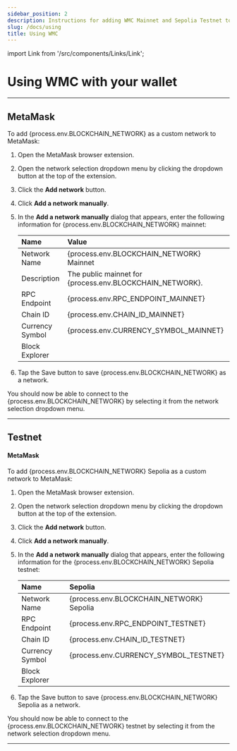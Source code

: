 ```yaml
---
sidebar_position: 2
description: Instructions for adding WMC Mainnet and Sepolia Testnet to MetaMask, including the necessary RPC details, Chain ID, and network settings for both networks.
slug: /docs/using
title: Using WMC
---
```


import Link from '/src/components/Links/Link';

# Using WMC with your wallet

---

## MetaMask

To add {process.env.BLOCKCHAIN_NETWORK} as a custom network to MetaMask:

1. Open the MetaMask browser extension.
2. Open the network selection dropdown menu by clicking the dropdown button at the top of the extension.
3. Click the **Add network** button.
4. Click **Add a network manually**.
5. In the **Add a network manually** dialog that appears, enter the following information for {process.env.BLOCKCHAIN_NETWORK} mainnet:

   | Name            | Value                                                        |
   | :-------------- | :----------------------------------------------------------- |
   | Network Name    | {process.env.BLOCKCHAIN_NETWORK} Mainnet                                                 |
   | Description     | The public mainnet for {process.env.BLOCKCHAIN_NETWORK}.                                 |
   | RPC Endpoint    | {process.env.RPC_ENDPOINT_MAINNET}         |
   | Chain ID        | {process.env.CHAIN_ID_MAINNET}                                                         |
   | Currency Symbol | {process.env.CURRENCY_SYMBOL_MAINNET}                                                          |
   | Block Explorer  | <Link url={process.env.BLOCK_EXPLORER_MAINNET} showUrl={true} />  |

6. Tap the Save button to save {process.env.BLOCKCHAIN_NETWORK} as a network.

You should now be able to connect to the {process.env.BLOCKCHAIN_NETWORK} by selecting it from the network selection dropdown menu.

---

## Testnet

#### MetaMask

To add {process.env.BLOCKCHAIN_NETWORK} Sepolia as a custom network to MetaMask:

1. Open the MetaMask browser extension.
2. Open the network selection dropdown menu by clicking the dropdown button at the top of the extension.
3. Click the **Add network** button.
4. Click **Add a network manually**.
5. In the **Add a network manually** dialog that appears, enter the following information for the {process.env.BLOCKCHAIN_NETWORK} Sepolia testnet:

   | Name            | Sepolia                                                                |
   | :-------------- | :--------------------------------------------------------------------- |
   | Network Name    | {process.env.BLOCKCHAIN_NETWORK} Sepolia                                                           |
   | RPC Endpoint    | {process.env.RPC_ENDPOINT_TESTNET}                   |
   | Chain ID        | {process.env.CHAIN_ID_TESTNET}                                                                  |
   | Currency Symbol | {process.env.CURRENCY_SYMBOL_TESTNET}                                                                    |
   | Block Explorer  | <Link url={process.env.BLOCK_EXPLORER_TESTNET} showUrl={true} /> |


6. Tap the Save button to save {process.env.BLOCKCHAIN_NETWORK} Sepolia as a network.

You should now be able to connect to the {process.env.BLOCKCHAIN_NETWORK} testnet by selecting it from the network selection dropdown menu.

---


